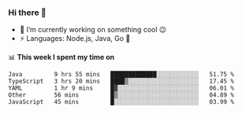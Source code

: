 ### Hi there 👋

<!--
**nodejh/nodejh** is a ✨ _special_ ✨ repository because its `README.md` (this file) appears on your GitHub profile.

Here are some ideas to get you started:

- 🔭 I’m currently working on ...
- 🌱 I’m currently learning ...
- 👯 I’m looking to collaborate on ...
- 🤔 I’m looking for help with ...
- 💬 Ask me about ...
- 📫 How to reach me: ...
- 😄 Pronouns: ...
- ⚡ Fun fact: ...
-->

- 🔭 I’m currently working on something cool :wink:
- ⚡ Languages: Node.js, Java, Go :thought_balloon:

📊 **This week I spent my time on**

<!--START_SECTION:waka-->
```text
Java         9 hrs 55 mins   █████████████░░░░░░░░░░░░   51.75 % 
TypeScript   3 hrs 20 mins   ████▒░░░░░░░░░░░░░░░░░░░░   17.45 % 
YAML         1 hr 9 mins     █▓░░░░░░░░░░░░░░░░░░░░░░░   06.01 % 
Other        56 mins         █▒░░░░░░░░░░░░░░░░░░░░░░░   04.89 % 
JavaScript   45 mins         █░░░░░░░░░░░░░░░░░░░░░░░░   03.99 % 
```
<!--END_SECTION:waka-->


<!--
:traffic_light: **Visitors**

![visitors](https://visitor-badge.glitch.me/badge?page_id=nodejh.nodejh)
-->
